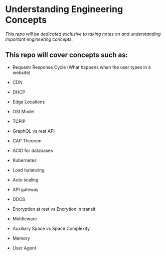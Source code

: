 # **Understanding Engineering Concepts**

*This repo will be dedicated exclusive to taking notes on and understanding important engineering concepts.* 

## **This repo will cover concepts such as:**

- Request/ Response Cycle (What happens when the user types in a website)
- CDN
- DHCP
- Edge Locations

- OSI Model
- TCPIP

- GraphQL vs rest API

- CAP Theorem
- ACID for databases

- Kubernetes
- Load balancing
- Auto scaling

- API gateway
- DDOS

- Encryption at rest vs Encrytion in transit

- Middleware

- Auxiliary Space vs Space Complexity

- Memory

- User Agent



